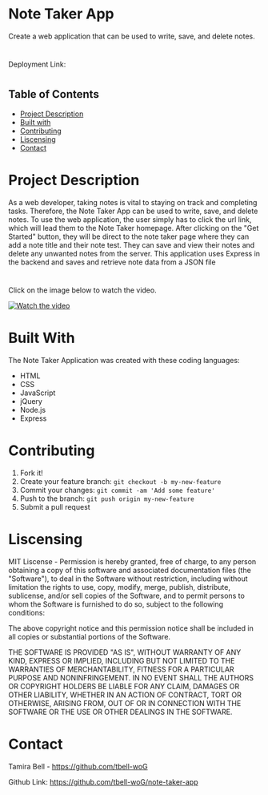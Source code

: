 # Note Taker App

Create a web application that can be used to write, save, and delete notes. 
#
Deployment Link: 
#
## Table of Contents
* [Project Description](#description)
* [Built with](#installation)
* [Contributing](#contributing)
* [Liscensing](#liscensing)
* [Contact](#contact)


# Project Description
As a web developer, taking notes is vital to staying on track and completing tasks. Therefore, the Note Taker App can be used to write, save, and delete notes. To use the web application, the user simply has to click the url link, which will lead them to the Note Taker homepage. After clicking on the "Get Started" button, they will be direct to the note taker page where they can add a note title and their note test. They can save and view their notes and delete any unwanted notes from the server. This application uses Express in the backend and saves and retrieve note data from a JSON file
<!-- , "which acts as the server." -->
#
Click on the image below to watch the video.

[![Watch the video](./assets/readme-generator-photo.png)](https://drive.google.com/file/d/1OpV6Pt9C5JMMY5PY6d2i2C2siDhu__ji/view?usp=sharing)

# Built With
The Note Taker Application was created with these coding languages:
* HTML
* CSS
* JavaScript
* jQuery
* Node.js
* Express

# Contributing
1. Fork it!
2. Create your feature branch: `git checkout -b my-new-feature`
3. Commit your changes: `git commit -am 'Add some feature'`
4. Push to the branch: `git push origin my-new-feature`
5. Submit a pull request

# Liscensing
MIT Liscense - Permission is hereby granted, free of charge, to any person obtaining a copy of this software and associated documentation files (the "Software"), to deal in the Software without restriction, including without limitation the rights to use, copy, modify, merge, publish, distribute, sublicense, and/or sell copies of the Software, and to permit persons to whom the Software is furnished to do so, subject to the following conditions:

The above copyright notice and this permission notice shall be included in all copies or substantial portions of the Software.

THE SOFTWARE IS PROVIDED "AS IS", WITHOUT WARRANTY OF ANY KIND, EXPRESS OR IMPLIED, INCLUDING BUT NOT LIMITED TO THE WARRANTIES OF MERCHANTABILITY, FITNESS FOR A PARTICULAR PURPOSE AND NONINFRINGEMENT. IN NO EVENT SHALL THE AUTHORS OR COPYRIGHT HOLDERS BE LIABLE FOR ANY CLAIM, DAMAGES OR OTHER LIABILITY, WHETHER IN AN ACTION OF CONTRACT, TORT OR OTHERWISE, ARISING FROM, OUT OF OR IN CONNECTION WITH THE SOFTWARE OR THE USE OR OTHER DEALINGS IN THE SOFTWARE.

# Contact

Tamira Bell - https://github.com/tbell-woG

Github Link: https://github.com/tbell-woG/note-taker-app